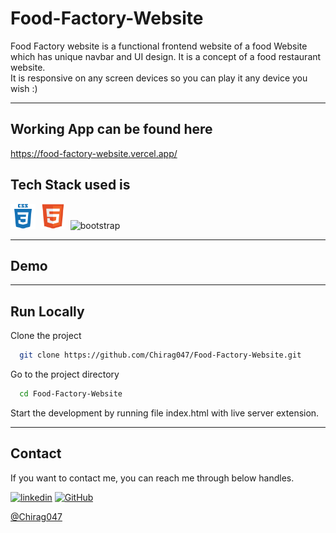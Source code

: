 # Food-Factory-Website
Food Factory website is a functional frontend website of a food Website which has unique navbar and UI design. It is a concept of a food restaurant website.
<br>
It is responsive on any screen devices so you can play it any device you wish :)
<hr>

## Working App can be found here

https://food-factory-website.vercel.app/

## Tech Stack used is

 <img src="https://github.com/devicons/devicon/blob/master/icons/css3/css3-plain-wordmark.svg"  title="CSS3" alt="CSS" width="40" height="40"/>&nbsp;
 <img src="https://github.com/devicons/devicon/blob/master/icons/html5/html5-original.svg" title="HTML5" alt="HTML" width="40" height="40"/>&nbsp;
 <img src="https://camo.githubusercontent.com/bec2c92468d081617cb3145a8f3d8103e268bca400f6169c3a68dc66e05c971e/68747470733a2f2f76352e676574626f6f7473747261702e636f6d2f646f63732f352e302f6173736574732f6272616e642f626f6f7473747261702d6c6f676f2d736861646f772e706e67" title="boostrap" alt="bootstrap" width="40" height="40"/>

 <hr>

## Demo 

<hr>

## Run Locally
Clone the project

```bash
  git clone https://github.com/Chirag047/Food-Factory-Website.git
```
Go to the project directory

```bash
  cd Food-Factory-Website
```
Start the development by running file index.html with live server extension.

<hr>
  
## Contact

If you want to contact me, you can reach me through below handles.

[![linkedin](https://img.shields.io/badge/Chirag_Nagar-0077B5?style=for-the-badge&logo=linkedin&logoColor=white)](https://www.linkedin.com/in/chiragnagar047/)
[![GitHub](https://img.shields.io/badge/Chirag_Nagar-252525?style=for-the-badge&logo=Github&logoColor=white)](https://github.com/Chirag047)

[@Chirag047](https://github.com/Chirag047)



